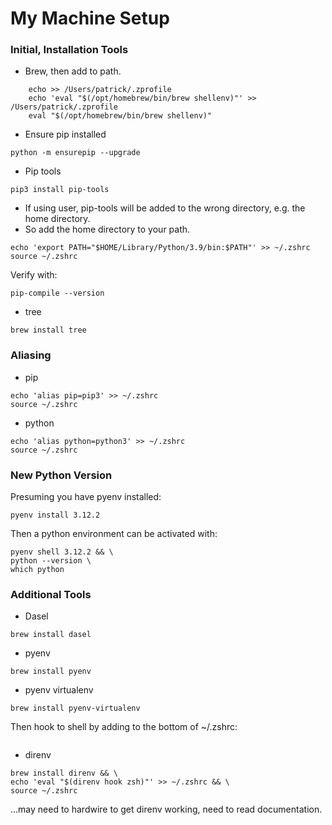 # My Machine Setup

### Initial, Installation Tools

* Brew, then add to path.

```
    echo >> /Users/patrick/.zprofile
    echo 'eval "$(/opt/homebrew/bin/brew shellenv)"' >> /Users/patrick/.zprofile
    eval "$(/opt/homebrew/bin/brew shellenv)"
```

* Ensure pip installed

```
python -m ensurepip --upgrade
```

* Pip tools

```
pip3 install pip-tools
```

* If using user, pip-tools will be added to the wrong directory, e.g. the home directory.
* So add the home directory to your path.

```
echo 'export PATH="$HOME/Library/Python/3.9/bin:$PATH"' >> ~/.zshrc
source ~/.zshrc
```

Verify with:

```
pip-compile --version
```

* tree

```
brew install tree
```

### Aliasing

* pip

```
echo 'alias pip=pip3' >> ~/.zshrc
source ~/.zshrc
```

* python

```
echo 'alias python=python3' >> ~/.zshrc
source ~/.zshrc
```

### New Python Version

Presuming you have pyenv installed:

```
pyenv install 3.12.2
```

Then a python environment can be activated with:

```
pyenv shell 3.12.2 && \
python --version \
which python
```

### Additional Tools

* Dasel

```
brew install dasel
```

* pyenv

```
brew install pyenv
```

* pyenv virtualenv

```
brew install pyenv-virtualenv
```

Then hook to shell by adding to the bottom of ~/.zshrc:

```

```
* direnv

```
brew install direnv && \
echo 'eval "$(direnv hook zsh)"' >> ~/.zshrc && \
source ~/.zshrc
```

...may need to hardwire to get direnv working, need to read documentation.
